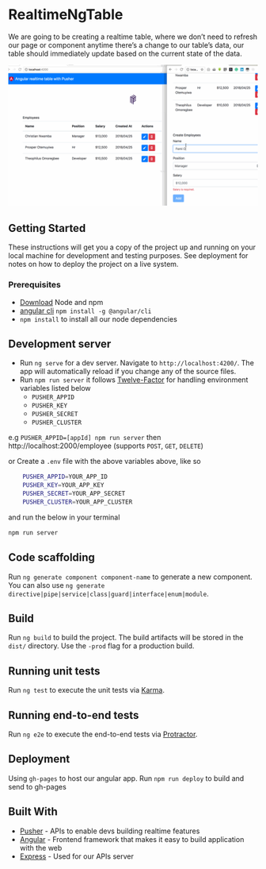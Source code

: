 # RealtimeNgTable

We are going to  be creating a realtime table, where we don’t need to refresh our page or component anytime there’s a change to our table’s data, our table should immediately update based on the current state of the data.

![](screenshot/preview.gif)

## Getting Started

These instructions will get you a copy of the project up and running on your local machine for development and testing purposes. See deployment for notes on how to deploy the project on a live system.

### Prerequisites

* [Download](https://nodejs.org/en/download/) Node and npm 
* [angular cli](https://github.com/angular/angular-cli) `npm install -g @angular/cli`
* `npm install` to install all our node dependencies 


## Development server

* Run `ng serve` for a dev server. Navigate to `http://localhost:4200/`. The app will automatically reload if you change any of the source files.
* Run `npm run server` it follows [Twelve-Factor](https://12factor.net/) for handling environment variables listed below
  * `PUSHER_APPID`
  * `PUSHER_KEY`
  * `PUSHER_SECRET`
  * `PUSHER_CLUSTER`
  
e.g `PUSHER_APPID=[appId] npm run server` then http://localhost:2000/employee (supports `POST`, `GET`, `DELETE`)

or Create a `.env` file with the above variables above, like so
```sh
    PUSHER_APPID=YOUR_APP_ID
    PUSHER_KEY=YOUR_APP_KEY
    PUSHER_SECRET=YOUR_APP_SECRET
    PUSHER_CLUSTER=YOUR_APP_CLUSTER
```
and run the below in your terminal
```sh 
npm run server
```

## Code scaffolding

Run `ng generate component component-name` to generate a new component. You can also use `ng generate directive|pipe|service|class|guard|interface|enum|module`.

## Build

Run `ng build` to build the project. The build artifacts will be stored in the `dist/` directory. Use the `-prod` flag for a production build.

## Running unit tests

Run `ng test` to execute the unit tests via [Karma](https://karma-runner.github.io).

## Running end-to-end tests

Run `ng e2e` to execute the end-to-end tests via [Protractor](http://www.protractortest.org/).

## Deployment
Using `gh-pages` to host our angular app. Run `npm run deploy` to build and send to gh-pages  


## Built With

* [Pusher](https://pusher.com/) - APIs to enable devs building realtime features
* [Angular](https://angular.io/) - Frontend framework that makes it easy to build  application with the web
* [Express](https://expressjs.com/) - Used for our APIs server

